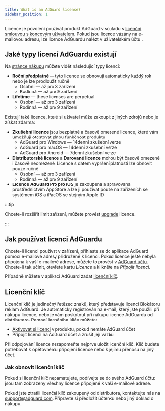 ```yaml
---
title: What is an AdGuard license?
sidebar_position: 1
---
```


Licence je povolení používat produkt AdGuard v souladu s [licenční smlouvou s koncovým uživatelem](https://adguard.com/eula.html). Pokud jsou licence vázány na e-mailovou adresu, lze licence AdGuardu nalézt v uživatelském účtu [](https://my.adguard.com/).

## Jaké typy licencí AdGuardu existují

Na [stránce nákupu](https://adguard.com/license.html) můžete vidět následující typy licencí:

- **Roční předplatné** — tyto licence se obnovují automaticky každý rok nebo je lze prodloužit ručně
    - Osobní — až pro 3 zařízení
    - Rodinná — až pro 9 zařízení
- **Lifetime** — these licenses are perpetual
    - Osobní — až pro 3 zařízení
    - Rodinná — až pro 9 zařízení

Existují také licence, které si uživatel může zakoupit z jiných zdrojů nebo je získat zdarma:

- **Zkušební licence** jsou bezplatné a časově omezené licence, které vám umožňují otestovat plnou funkčnost produktu
    - AdGuard pro Windows — 14denní zkušební verze
    - AdGuard pro macOS — 14denní zkušební verze
    - AdGuard pro Android — 7denní zkušební verze
- **Distributorské licence** a **Darované licence** mohou být časově omezené i časově neomezené. Licence s datem vypršení platnosti lze obnovit pouze ručně
    - Osobní — až pro 3 zařízení
    - Rodinná — až pro 9 zařízení
- **Licence AdGuard Pro pro iOS** je zakoupena a spravována prostřednictvím App Store a lze ji používat pouze na zařízeních se systémem iOS a iPadOS se stejným Apple ID

:::tip

Chcete-li rozšířit limit zařízení, můžete provést [upgrade](../payment-options/#upgrade) licence.

:::

## Jak používat licenci AdGuardu

Chcete-li licenci používat v zařízení, přihlaste se do aplikace AdGuard pomocí e-mailové adresy přidružené k licenci. Pokud licence ještě nebyla připojena k vaší e-mailové adrese, můžete to provést v [AdGuard účtu](https://my.adguard.com/). Chcete-li tak učinit, otevřete kartu *Licence* a klikněte na *Připojit licenci*.

Případně můžete v aplikaci AdGuard zadat [licenční klíč](#license-key).

## Licenční klíč

Licenční klíč je jedinečný řetězec znaků, který představuje licenci Blokátoru reklam AdGuard. Je automaticky registrován na e-mail, který jste použili při nákupu licence, nebo je vám poskytnut při nákupu licence AdGuardu od distributora. Pomocí licenčního klíče můžete:

- [Aktivovat si licenci](../activation) v produktu, pokud nemáte AdGuard účet
- Připojit licenci na AdGuard účet a zrušit její vazbu

Při odpojování licence nezapomeňte nejprve uložit licenční klíč. Klíč budete potřebovat k opětovnému připojení licence nebo k jejímu přenosu na jiný účet.

### Jak obnovit licenční klíč

Pokud si licenční klíč nepamatujete, podívejte se do svého AdGuard účtu: jsou tam zobrazeny všechny licence připojené k vaši e-mailové adrese.

Pokud jste ztratili licenční klíč zakoupený od distributora, kontaktujte nás na support@adguard.com. Připravte si předložit účtenku nebo jiný doklad o nákupu.

